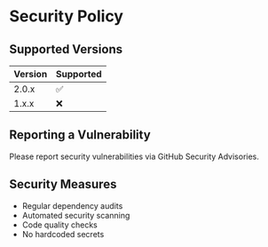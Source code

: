 # Security Policy

## Supported Versions

| Version | Supported          |
| ------- | ------------------ |
| 2.0.x   | :white_check_mark: |
| 1.x.x   | :x:                |

## Reporting a Vulnerability

Please report security vulnerabilities via GitHub Security Advisories.

## Security Measures

- Regular dependency audits
- Automated security scanning
- Code quality checks
- No hardcoded secrets
